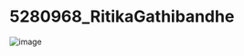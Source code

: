 # 5280968\_RitikaGathibandhe



<img src="https://github.com/ritikagathibandhe/5280968\_RitikaGathibandhe/blob/main/SDLC/certificate/GreatLearningQuiz.png" alt="image">

